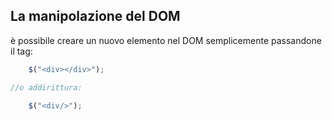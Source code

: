 ## La manipolazione del DOM

è possibile creare un nuovo elemento nel DOM semplicemente passandone il tag:

```js
    $("<div></div>");

//o addirittura:

    $("<div/>");
```